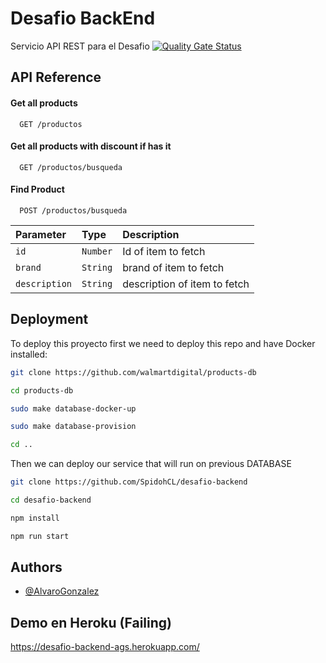 
# Desafio BackEnd



Servicio API REST para el Desafio [![Quality Gate Status](https://sonarcloud.io/api/project_badges/measure?project=SpidohCL_desafio-backend&metric=alert_status)](https://sonarcloud.io/summary/new_code?id=SpidohCL_desafio-backend)

## API Reference

#### Get all products

```http
  GET /productos
```

#### Get all products with discount if has it

```http
  GET /productos/busqueda
```

#### Find Product

```http
  POST /productos/busqueda
```

| Parameter     | Type     | Description                       |
| :--------     | :------- | :-------------------------------- |
| `id`          | `Number` | Id of item to fetch               |
| `brand`       | `String` | brand of item to fetch               |
| `description` | `String` | description of item to fetch               |


## Deployment

To deploy this proyecto first we need to deploy this repo and have Docker installed:
```bash
git clone https://github.com/walmartdigital/products-db
```
```bash
cd products-db
```
```bash
sudo make database-docker-up
```
```bash
sudo make database-provision

```
```bash
cd ..
```
Then we can deploy our service that will run on previous DATABASE

```bash
git clone https://github.com/SpidohCL/desafio-backend
```
```bash
cd desafio-backend
```
```bash
npm install
```
```bash
npm run start
```


## Authors

- [@AlvaroGonzalez](https://github.com/SpidohCL)


## Demo en Heroku (Failing)

https://desafio-backend-ags.herokuapp.com/
